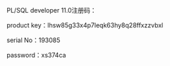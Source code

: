 PL/SQL developer 11.0注册码：

product key：lhsw85g33x4p7leqk63hy8q28ffxzzvbxl

serial No：193085

password：xs374ca
